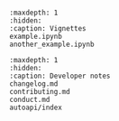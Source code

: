 ```{include} ../README.md
```

```{toctree}
:maxdepth: 1
:hidden:
:caption: Vignettes
example.ipynb
another_example.ipynb
```

```{toctree}
:maxdepth: 1
:hidden:
:caption: Developer notes
changelog.md
contributing.md
conduct.md
autoapi/index
```